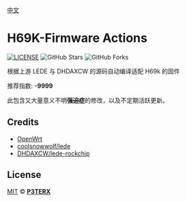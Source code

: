 [中文](https://p3terx.com/archives/build-openwrt-with-github-actions.html)

# H69K-Firmware Actions

[![LICENSE](https://img.shields.io/github/license/mashape/apistatus.svg?style=flat-square&label=LICENSE)](https://github.com/P3TERX/Actions-OpenWrt/blob/master/LICENSE)
![GitHub Stars](https://img.shields.io/github/stars/P3TERX/Actions-OpenWrt.svg?style=flat-square&label=Stars&logo=github)
![GitHub Forks](https://img.shields.io/github/forks/P3TERX/Actions-OpenWrt.svg?style=flat-square&label=Forks&logo=github)

根据上游 LEDE 与 DHDAXCW 的源码自动编译适配 H69k 的固件

推荐指数: **-9999**

此包含又大量意义不明~~**强迫症**~~的修改，以及不定期活跃更新。

## Credits

- [OpenWrt](https://github.com/openwrt/openwrt)
- [coolsnowwolf/lede](https://github.com/coolsnowwolf/lede)
- [DHDAXCW/lede-rockchip](https://github.com/DHDAXCW/lede-rockchip)

## License

[MIT](https://github.com/P3TERX/Actions-OpenWrt/blob/main/LICENSE) © [**P3TERX**](https://p3terx.com)

